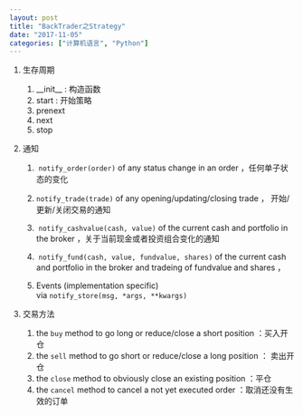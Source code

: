 ```yaml
---
layout: post
title: "BackTrader之Strategy"
date: "2017-11-05"
categories: ["计算机语言", "Python"]
---
```


1. 生存周期
    1. \_\_init\_\_ : 构造函数
    2. start : 开始策略
    3. prenext
    4. next
    5. stop
2. 通知
    1.  `notify_order(order)` of any status change in an order ，任何单子状态的变化
        
    2. `notify_trade(trade)` of any opening/updating/closing trade ， 开始/更新/关闭交易的通知
        
    3.  `notify_cashvalue(cash, value)` of the current cash and portfolio in the broker ，关于当前现金或者投资组合变化的通知
        
    4.  `notify_fund(cash, value, fundvalue, shares)` of the current cash and portfolio in the broker and tradeing of fundvalue and shares ，
        
    5. Events (implementation specific) via `notify_store(msg, *args, **kwargs)`
        
3. 交易方法
    1. the `buy` method to go long or reduce/close a short position ：买入开仓
    2. the `sell` method to go short or reduce/close a long position ： 卖出开仓
    3. the `close` method to obviously close an existing position ：平仓
    4. the `cancel` method to cancel a not yet executed order ：取消还没有生效的订单
